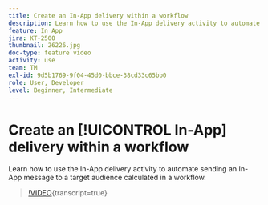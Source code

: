 ```yaml
---
title: Create an In-App delivery within a workflow
description: Learn how to use the In-App delivery activity to automate sending an In-App message to a target audience calculated in a workflow.
feature: In App
jira: KT-2500
thumbnail: 26226.jpg
doc-type: feature video
activity: use
team: TM
exl-id: 9d5b1769-9f04-45d0-bbce-38cd33c65bb0
role: User, Developer
level: Beginner, Intermediate
---
```

# Create an [!UICONTROL In-App] delivery within a workflow

Learn how to use the In-App delivery activity to automate sending an In-App message to a target audience calculated in a workflow.

>[!VIDEO](https://video.tv.adobe.com/v/26226?learn=on){transcript=true}
